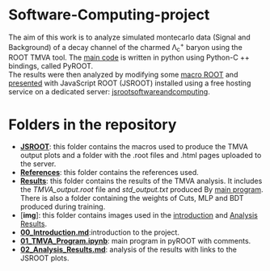 # Software-Computing-project

The aim of this work is to analyze simulated montecarlo data (Signal and Background) of a decay channel of the charmed Λ<sub>c</sub><sup>+</sup> baryon using the ROOT TMVA tool. The [main code](https://github.com/gianpierovignola/project/blob/master/01_TMVA_Program.ipynb) is written in python using Python-C ++ bindings, called PyROOT. <br>
The results were then analyzed by modifying some [macro ROOT](https://github.com/gianpierovignola/project/tree/master/JSROOT) and [presented](https://github.com/gianpierovignola/project/blob/master/02_Analysis_Results.md) with JavaScript ROOT (JSROOT) installed using a free hosting service on a dedicated server: [jsrootsoftwareandcomputing](Https://jsrootsoftwareandcomputing.000webhostapp.com/).

# Folders in the repository

* [<b>JSROOT</b>](https://github.com/gianpierovignola/project/tree/master/JSROOT): this folder contains the macros used to produce the TMVA output plots and a folder with the .root files and .html pages uploaded to the server.
* [<b>References</b>](https://github.com/gianpierovignola/project/tree/master/References): this folder contains the references used. 
* [<b>Results</b>](https://github.com/gianpierovignola/project/tree/master/Results): this folder contains the results of the TMVA analysis. It includes the <i>TMVA_output.root</i> file and <i>std_output.txt</i> produced By [main program](https://github.com/gianpierovignola/project/blob/master/01_TMVA_Program.ipynb). There is also a folder containing the weights of Cuts, MLP and BDT produced during training.
* [<b>img</b>]: this folder contains images used in the [introduction](https://github.com/gianpierovignola/project/blob/master/00_Introduction.md) and [Analysis Results](https://github.com/gianpierovignola/project/blob/master/02_Analysis_Results.md).
* [<b>00_Introduction.md</b>](https://github.com/gianpierovignola/project/blob/master/00_Introduction.md):introduction to the project.
* [<b>01_TMVA_Program.ipynb</b>](https://github.com/gianpierovignola/project/blob/master/01_TMVA_Program.ipynb): main program in pyROOT with comments.
* [<b>02_Analysis_Results.md</b>](https://github.com/gianpierovignola/project/blob/master/02_Analysis_Results.md): analysis of the results with links to the JSROOT plots.
